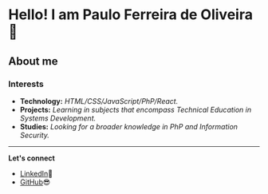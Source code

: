 # Hello! I am Paulo Ferreira de Oliveira 👋
## About me

<!--
**pauloo-dev43/pauloo-dev43** is a ✨ _special_ ✨ repository because its `README.md` (this file) appears on your GitHub profile.

- 🔭 I’m currently working on **[I work at a cleaning products distributor.]**
- 🌱 I’m currently learning **[GitHub Basics.]**
- 💬 Ask me about **[PhP Basics.]**
- 📫 How to reach me: **[oliveirapaulo694@gmail.com]**
- ⚡ Fun fact: **[A fan person]**
-->

### Interests
- **Technology:** _HTML/CSS/JavaScript/PhP/React._
- **Projects:** _Learning in subjects that encompass Technical Education in Systems Development._
-  **Studies:** _Looking for a broader knowledge in PhP and Information Security._

_ _ _

**Let's connect**
- [LinkedIn](https://www.linkedin.com/in/paulo-oliveira-80b24a300)🙂
- [GitHub](pauloo-dev43)😎


